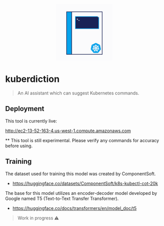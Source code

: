 <p align="center">
    <img width="180" src="logo.svg" alt="kuberdiction logo">
</p>

# kuberdiction
> An AI assistant which can suggest Kubernetes commands.

## Deployment
This tool is currently live:

http://ec2-13-52-163-4.us-west-1.compute.amazonaws.com

** This tool is still experimental. Please verify any commands for accuracy before using.

## Training
The dataset used for training this model was created by ComponentSoft.
- https://huggingface.co/datasets/ComponentSoft/k8s-kubectl-cot-20k

The base for this model utilizes an encoder-decoder model developed by Google named T5 (Text-to-Text Transfer Transformer).
- https://huggingface.co/docs/transformers/en/model_doc/t5

> Work in progress ⚠️